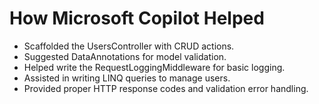 # How Microsoft Copilot Helped

- Scaffolded the UsersController with CRUD actions.
- Suggested DataAnnotations for model validation.
- Helped write the RequestLoggingMiddleware for basic logging.
- Assisted in writing LINQ queries to manage users.
- Provided proper HTTP response codes and validation error handling.
